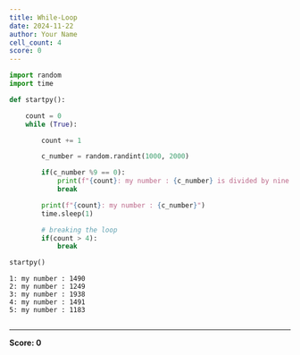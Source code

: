```yaml
---
title: While-Loop
date: 2024-11-22
author: Your Name
cell_count: 4
score: 0
---
```


```python
import random
import time
```


```python
def startpy():

    count = 0
    while (True):

        count += 1

        c_number = random.randint(1000, 2000)

        if(c_number %9 == 0):
            print(f"{count}: my number : {c_number} is divided by nine. So breaking the loop")
            break

        print(f"{count}: my number : {c_number}")
        time.sleep(1)

        # breaking the loop
        if(count > 4):
            break
```


```python
startpy()
```

    1: my number : 1490
    2: my number : 1249
    3: my number : 1938
    4: my number : 1491
    5: my number : 1183



```python

```


---
**Score: 0**
